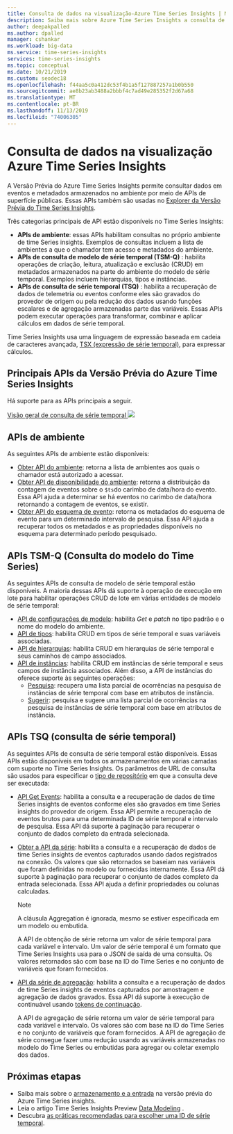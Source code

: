 ```yaml
---
title: Consulta de dados na visualização-Azure Time Series Insights | Microsoft Docs
description: Saiba mais sobre Azure Time Series Insights a consulta de dados de visualização.
author: deepakpalled
ms.author: dpalled
manager: cshankar
ms.workload: big-data
ms.service: time-series-insights
services: time-series-insights
ms.topic: conceptual
ms.date: 10/21/2019
ms.custom: seodec18
ms.openlocfilehash: f44aa5c0a412dc53f4b1a5f127887257a1b0b550
ms.sourcegitcommit: ae8b23ab3488a2bbbf4c7ad49e285352f2d67a68
ms.translationtype: MT
ms.contentlocale: pt-BR
ms.lasthandoff: 11/13/2019
ms.locfileid: "74006305"
---
```

# <a name="data-querying-in-azure-time-series-insights-preview"></a>Consulta de dados na visualização Azure Time Series Insights

A Versão Prévia do Azure Time Series Insights permite consultar dados em eventos e metadados armazenados no ambiente por meio de APIs de superfície públicas. Essas APIs também são usadas no [Explorer da Versão Prévia do Time Series Insights](./time-series-insights-update-explorer.md).

Três categorias principais de API estão disponíveis no Time Series Insights:

* **APIs de ambiente**: essas APIs habilitam consultas no próprio ambiente de time Series insights. Exemplos de consultas incluem a lista de ambientes a que o chamador tem acesso e metadados do ambiente.
* **APIs de consulta de modelo de série temporal (TSM-Q)** : habilita operações de criação, leitura, atualização e exclusão (CRUD) em metadados armazenados na parte do ambiente do modelo de série temporal. Exemplos incluem hierarquias, tipos e instâncias.
* **APIs de consulta de série temporal (TSQ)** : habilita a recuperação de dados de telemetria ou eventos conforme eles são gravados do provedor de origem ou pela redução dos dados usando funções escalares e de agregação armazenadas parte das variáveis. Essas APIs podem executar operações para transformar, combinar e aplicar cálculos em dados de série temporal.

Time Series Insights usa uma linguagem de expressão baseada em cadeia de caracteres avançada, [TSX (expressão de série temporal)](https://docs.microsoft.com/rest/api/time-series-insights/preview-tsx), para expressar cálculos.

## <a name="azure-time-series-insights-preview-core-apis"></a>Principais APIs da Versão Prévia do Azure Time Series Insights

Há suporte para as APIs principais a seguir.

[Visão geral de consulta de série temporal ![](media/v2-update-tsq/tsq.png)](media/v2-update-tsq/tsq.png#lightbox)

## <a name="environment-apis"></a>APIs de ambiente

As seguintes APIs de ambiente estão disponíveis:

* [Obter API do ambiente](/rest/api/time-series-insights/management/environments/get): retorna a lista de ambientes aos quais o chamador está autorizado a acessar.
* [Obter API de disponibilidade do ambiente](/rest/api/time-series-insights/dataaccess(preview)/query/getavailability): retorna a distribuição da contagem de eventos sobre o `$ts`do carimbo de data/hora do evento. Essa API ajuda a determinar se há eventos no carimbo de data/hora retornando a contagem de eventos, se existir.
* [Obter API do esquema de evento](/rest/api/time-series-insights/dataaccess(preview)/query/geteventschema): retorna os metadados do esquema de evento para um determinado intervalo de pesquisa. Essa API ajuda a recuperar todos os metadados e as propriedades disponíveis no esquema para determinado período pesquisado.

## <a name="time-series-model-query-tsm-q-apis"></a>APIs TSM-Q (Consulta do modelo do Time Series)

As seguintes APIs de consulta de modelo de série temporal estão disponíveis. A maioria dessas APIs dá suporte à operação de execução em lote para habilitar operações CRUD de lote em várias entidades de modelo de série temporal:

* [API de configurações de modelo](https://docs.microsoft.com/rest/api/time-series-insights/preview-model#model-settings-api): habilita *Get* e *patch* no tipo padrão e o nome do modelo do ambiente.
* [API de tipos](https://docs.microsoft.com/rest/api/time-series-insights/preview-model#types-api): habilita CRUD em tipos de série temporal e suas variáveis associadas.
* [API de hierarquias](https://docs.microsoft.com/rest/api/time-series-insights/preview-model#hierarchies-api): habilita CRUD em hierarquias de série temporal e seus caminhos de campo associados.
* [API de instâncias](https://docs.microsoft.com/rest/api/time-series-insights/preview-model#instances-api): habilita CRUD em instâncias de série temporal e seus campos de instância associados. Além disso, a API de instâncias do oferece suporte às seguintes operações:
  * [Pesquisa](https://docs.microsoft.com/rest/api/time-series-insights/dataaccess(preview)/timeseriesinstances/search): recupera uma lista parcial de ocorrências na pesquisa de instâncias de série temporal com base em atributos de instância.
  * [Sugerir](https://docs.microsoft.com/rest/api/time-series-insights/dataaccess(preview)/timeseriesinstances/suggest): pesquisa e sugere uma lista parcial de ocorrências na pesquisa de instâncias de série temporal com base em atributos de instância.

## <a name="time-series-query-tsq-apis"></a>APIs TSQ (consulta de série temporal)

As seguintes APIs de consulta de série temporal estão disponíveis. Essas APIs estão disponíveis em todos os armazenamentos em várias camadas com suporte no Time Series Insights. Os parâmetros de URL de consulta são usados para especificar o [tipo de repositório](https://docs.microsoft.com/rest/api/time-series-insights/dataaccess(preview)/query/execute#uri-parameters) em que a consulta deve ser executada:

* [API Get Events](/rest/api/time-series-insights/dataaccess(preview)/query/execute#getevents): habilita a consulta e a recuperação de dados de time Series insights de eventos conforme eles são gravados em time Series insights do provedor de origem. Essa API permite a recuperação de eventos brutos para uma determinada ID de série temporal e intervalo de pesquisa. Essa API dá suporte à paginação para recuperar o conjunto de dados completo da entrada selecionada. 

* [Obter a API da série](/rest/api/time-series-insights/dataaccess(preview)/query/execute#getseries): habilita a consulta e a recuperação de dados de time Series insights de eventos capturados usando dados registrados na conexão. Os valores que são retornados se baseiam nas variáveis que foram definidas no modelo ou fornecidas internamente. Essa API dá suporte à paginação para recuperar o conjunto de dados completo da entrada selecionada. Essa API ajuda a definir propriedades ou colunas calculadas.

    >[!NOTE]
    > A cláusula Aggregation é ignorada, mesmo se estiver especificada em um modelo ou embutida.

  A API de obtenção de série retorna um valor de série temporal para cada variável e intervalo. Um valor de série temporal é um formato que Time Series Insights usa para o JSON de saída de uma consulta. Os valores retornados são com base na ID do Time Series e no conjunto de variáveis que foram fornecidos.

* [API da série de agregação](/rest/api/time-series-insights/dataaccess(preview)/query/execute#aggregatevariable): habilita a consulta e a recuperação de dados de time Series insights de eventos capturados por amostragem e agregação de dados gravados. Essa API dá suporte à execução de continuável usando [tokens de continuação](https://docs.microsoft.com/rest/api/time-series-insights/dataaccess(preview)/query/execute#queryresultpage).

  A API de agregação de série retorna um valor de série temporal para cada variável e intervalo. Os valores são com base na ID do Time Series e no conjunto de variáveis que foram fornecidos. A API de agregação de série consegue fazer uma redução usando as variáveis armazenadas no modelo do Time Series ou embutidas para agregar ou coletar exemplo dos dados.

## <a name="next-steps"></a>Próximas etapas

- Saiba mais sobre o [armazenamento e a entrada](./time-series-insights-update-storage-ingress.md) na versão prévia do Azure Time Series insights.
- Leia o artigo Time Series Insights Preview [Data Modeling](./time-series-insights-update-tsm.md) .
- Descubra [as práticas recomendadas para escolher uma ID de série temporal](./time-series-insights-update-how-to-id.md).
